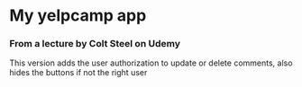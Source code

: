 # My yelpcamp app
### From a lecture by Colt Steel on Udemy


This version adds the user authorization to update or delete comments, also hides the buttons if not the right user
